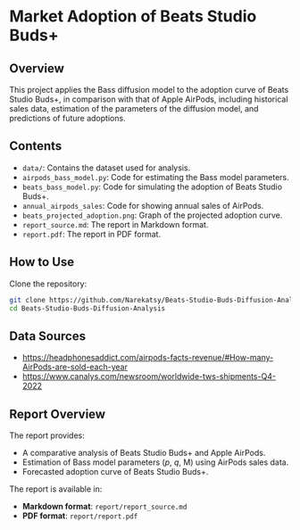 # Market Adoption of Beats Studio Buds+

## Overview
This project applies the Bass diffusion model to the adoption curve of Beats Studio Buds+, in comparison with that of Apple AirPods, including historical sales data, estimation of the parameters of the diffusion model, and predictions of future adoptions.

## Contents
- `data/`: Contains the dataset used for analysis.
- `airpods_bass_model.py`: Code for estimating the Bass model parameters.
- `beats_bass_model.py`: Code for simulating the adoption of Beats Studio Buds+.
- `annual_airpods_sales`: Code for showing annual sales of AirPods.
- `beats_projected_adoption.png`: Graph of the projected adoption curve.
- `report_source.md`: The report in Markdown format.
- `report.pdf`: The report in PDF format.

## How to Use
Clone the repository:
   ```bash
   git clone https://github.com/Narekatsy/Beats-Studio-Buds-Diffusion-Analysis
   cd Beats-Studio-Buds-Diffusion-Analysis
   ```

## Data Sources
- https://headphonesaddict.com/airpods-facts-revenue/#How-many-AirPods-are-sold-each-year
- https://www.canalys.com/newsroom/worldwide-tws-shipments-Q4-2022

## Report Overview
The report provides:

- A comparative analysis of Beats Studio Buds+ and Apple AirPods.
- Estimation of Bass model parameters (*p*, *q*, M) using AirPods sales data.
- Forecasted adoption curve of Beats Studio Buds+.

The report is available in:

- **Markdown format**: `report/report_source.md`
- **PDF format**: `report/report.pdf`
